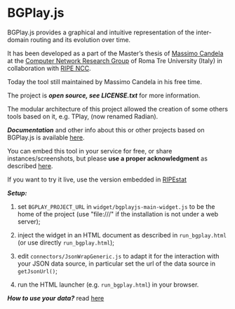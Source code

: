 BGPlay.js
=========

BGPlay.js provides a graphical and intuitive representation of the inter-domain routing and its evolution over time.

It has been developed as a part of the Master’s thesis of [Massimo Candela](https://massimocandela.com) at the 
[Computer Network Research Group](http://www.dia.uniroma3.it/~compunet/) of Roma Tre University (Italy) 
in collaboration with [RIPE NCC](https://www.ripe.net). 

Today the tool still maintained by Massimo Candela in his free time.

The project is ***open source, see LICENSE.txt*** for more information.

The modular architecture of this project allowed the creation of some others tools based on it, e.g. TPlay, (now renamed Radian).

***Documentation*** and other info about this or other projects based on BGPlay.js is available [here](http://bgplayjs.com/?section=bgplay). 


You can embed this tool in your service for free, or share instances/screenshots, but please 
**use a proper acknowledgment** as described [here](http://bgplayjs.com/?section=bgplay#copyright).

If you want to try it live, use the version embedded in [RIPEstat](https://stat.ripe.net/special/bgplay)

***Setup:***

1. set `BGPLAY_PROJECT_URL` in `widget/bgplayjs-main-widget.js` to be the home of the project (use "file:///" if 
the installation is not under a web server);

2. inject the widget in an HTML document as described in `run_bgplay.html` (or use directly `run_bgplay.html`);

3. edit `connectors/JsonWrapGeneric.js` to adapt it for the interaction with your JSON data source, in particular set 
the url of the data source in `getJsonUrl()`;

4. run the HTML launcher (e.g. `run_bgplay.html`) in your browser.


***How to use your data?*** read [here](http://bgplayjs.com/?section=bgplay#mydata)

